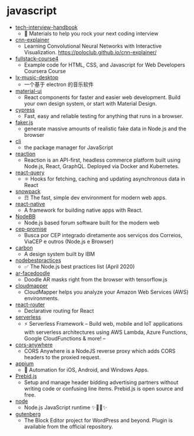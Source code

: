 # javascript
- [tech-interview-handbook](https://github.com/yangshun/tech-interview-handbook)
  - 💯 Materials to help you rock your next coding interview
- [cnn-explainer](https://github.com/poloclub/cnn-explainer)
  - Learning Convolutional Neural Networks with Interactive Visualization. https://poloclub.github.io/cnn-explainer/
- [fullstack-course4](https://github.com/jhu-ep-coursera/fullstack-course4)
  - Example code for HTML, CSS, and Javascript for Web Developers Coursera Course
- [lx-music-desktop](https://github.com/lyswhut/lx-music-desktop)
  - 一个基于 electron 的音乐软件
- [material-ui](https://github.com/mui-org/material-ui)
  - React components for faster and easier web development. Build your own design system, or start with Material Design.
- [cypress](https://github.com/cypress-io/cypress)
  - Fast, easy and reliable testing for anything that runs in a browser.
- [faker.js](https://github.com/Marak/faker.js)
  - generate massive amounts of realistic fake data in Node.js and the browser
- [cli](https://github.com/npm/cli)
  - the package manager for JavaScript
- [reaction](https://github.com/reactioncommerce/reaction)
  - Reaction is an API-first, headless commerce platform built using Node.js, React, GraphQL. Deployed via Docker and Kubernetes.
- [react-query](https://github.com/tannerlinsley/react-query)
  - ⚛️ Hooks for fetching, caching and updating asynchronous data in React
- [snowpack](https://github.com/pikapkg/snowpack)
  - ☶ The fast, simple dev environment for modern web apps.
- [react-native](https://github.com/facebook/react-native)
  - A framework for building native apps with React.
- [NodeBB](https://github.com/NodeBB/NodeBB)
  - Node.js based forum software built for the modern web
- [cep-promise](https://github.com/filipedeschamps/cep-promise)
  - Busca por CEP integrado diretamente aos serviços dos Correios, ViaCEP e outros (Node.js e Browser)
- [carbon](https://github.com/carbon-design-system/carbon)
  - A design system built by IBM
- [nodebestpractices](https://github.com/goldbergyoni/nodebestpractices)
  - ✅ The Node.js best practices list (April 2020)
- [ar-facedoodle](https://github.com/cyrildiagne/ar-facedoodle)
  - Doodle AR masks right from the browser with tensorflow.js
- [cloudmapper](https://github.com/duo-labs/cloudmapper)
  - CloudMapper helps you analyze your Amazon Web Services (AWS) environments.
- [react-router](https://github.com/ReactTraining/react-router)
  - Declarative routing for React
- [serverless](https://github.com/serverless/serverless)
  - ⚡ Serverless Framework – Build web, mobile and IoT applications with serverless architectures using AWS Lambda, Azure Functions, Google CloudFunctions & more! –
- [cors-anywhere](https://github.com/Rob--W/cors-anywhere)
  - CORS Anywhere is a NodeJS reverse proxy which adds CORS headers to the proxied request.
- [appium](https://github.com/appium/appium)
  - 📱 Automation for iOS, Android, and Windows Apps.
- [Prebid.js](https://github.com/prebid/Prebid.js)
  - Setup and manage header bidding advertising partners without writing code or confusing line items. Prebid.js is open source and free.
- [node](https://github.com/nodejs/node)
  - Node.js JavaScript runtime ✨🐢🚀✨
- [gutenberg](https://github.com/WordPress/gutenberg)
  - The Block Editor project for WordPress and beyond. Plugin is available from the official repository.
